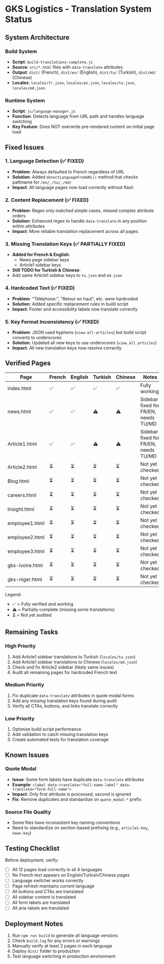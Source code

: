 # GKS Logistics - Translation System Status

## System Architecture

### Build System
- **Script**: `build-translations-complete.js`
- **Source**: `src/*.html` files with `data-translate` attributes
- **Output**: `dist/` (French), `dist/en/` (English), `dist/tu/` (Turkish), `dist/md/` (Chinese)
- **Locales**: `locales/fr.json`, `locales/en.json`, `locales/tu.json`, `locales/md.json`

### Runtime System
- **Script**: `js/language-manager.js`
- **Function**: Detects language from URL path and handles language switching
- **Key Feature**: Does NOT overwrite pre-rendered content on initial page load

## Fixed Issues

### 1. Language Detection (✅ FIXED)
- **Problem**: Always defaulted to French regardless of URL
- **Solution**: Added `detectLanguageFromURL()` method that checks pathname for `/en/`, `/tu/`, `/md/`
- **Impact**: All language pages now load correctly without flash

### 2. Content Replacement (✅ FIXED)
- **Problem**: Regex only matched simple cases, missed complex attribute orders
- **Solution**: Enhanced regex to handle `data-translate` in any position within attributes
- **Impact**: More reliable translation replacement across all pages

### 3. Missing Translation Keys (✅ PARTIALLY FIXED)
- **Added for French & English**:
  - News page sidebar keys
  - Article1 sidebar keys
 - **Still TODO for Turkish & Chinese**:
  - Add same Article1 sidebar keys to `tu.json` and `md.json`

### 4. Hardcoded Text (✅ FIXED)
- **Problem**: "Téléphone:", "Retour en haut", etc. were hardcoded
- **Solution**: Added specific replacement rules in build script
- **Impact**: Footer and accessibility labels now translate correctly

### 5. Key Format Inconsistency (✅ FIXED)
- **Problem**: JSON used hyphens (`view-all-articles`) but build script converts to underscores
- **Solution**: Updated all new keys to use underscores (`view_all_articles`)
- **Impact**: All new translation keys now resolve correctly

## Verified Pages

| Page | French | English | Turkish | Chinese | Notes |
|------|--------|---------|---------|---------|-------|
| index.html | ✅ | ✅ | ✅ | ✅ | Fully working |
| news.html | ✅ | ✅ | ⚠️ | ⚠️ | Sidebar fixed for FR/EN, needs TU/MD |
| Article1.html | ✅ | ✅ | ⚠️ | ⚠️ | Sidebar fixed for FR/EN, needs TU/MD |
| Article2.html | ⏳ | ⏳ | ⏳ | ⏳ | Not yet checked |
| Blog.html | ⏳ | ⏳ | ⏳ | ⏳ | Not yet checked |
| careers.html | ⏳ | ⏳ | ⏳ | ⏳ | Not yet checked |
| Insight.html | ⏳ | ⏳ | ⏳ | ⏳ | Not yet checked |
| employee1.html | ⏳ | ⏳ | ⏳ | ⏳ | Not yet checked |
| employee2.html | ⏳ | ⏳ | ⏳ | ⏳ | Not yet checked |
| employee3.html | ⏳ | ⏳ | ⏳ | ⏳ | Not yet checked |
| gks-ivoire.html | ⏳ | ⏳ | ⏳ | ⏳ | Not yet checked |
| gks-niger.html | ⏳ | ⏳ | ⏳ | ⏳ | Not yet checked |

Legend:
- ✅ = Fully verified and working
- ⚠️ = Partially complete (missing some translations)
- ⏳ = Not yet audited
  
## Remaining Tasks

### High Priority
1. Add Article1 sidebar translations to Turkish (`locales/tu.json`)
2. Add Article1 sidebar translations to Chinese (`locales/md.json`)
3. Check and fix Article2 sidebar (likely same issues)
4. Audit all remaining pages for hardcoded French text

### Medium Priority
1. Fix duplicate `data-translate` attributes in quote modal forms
2. Add any missing translation keys found during audit
3. Verify all CTAs, buttons, and links translate correctly

### Low Priority
1. Optimize build script performance
2. Add validation to catch missing translation keys
3. Create automated tests for translation coverage

## Known Issues

### Quote Modal
- **Issue**: Some form labels have duplicate `data-translate` attributes
- **Example**: `<label data-translate="full-name-label" data-translate="form-full-name">`
- **Impact**: Only first attribute is processed, second is ignored
- **Fix**: Remove duplicates and standardize on `quote_modal-*` prefix

### Source File Quality
- Some files have inconsistent key naming conventions
- Need to standardize on section-based prefixing (e.g., `article1-key`, `news-key`)

## Testing Checklist

Before deployment, verify:
- [ ] All 12 pages load correctly in all 4 languages
- [ ] No French text appears on English/Turkish/Chinese pages
- [ ] Language switcher works correctly
- [ ] Page refresh maintains current language
- [ ] All buttons and CTAs are translated
- [ ] All sidebar content is translated
- [ ] All form labels are translated
- [ ] All aria-labels are translated

## Deployment Notes

1. Run `npm run build` to generate all language versions
2. Check `build.log` for any errors or warnings
3. Manually verify at least 2 pages in each language
4. Deploy `dist/` folder to production
5. Test language switching in production environment

